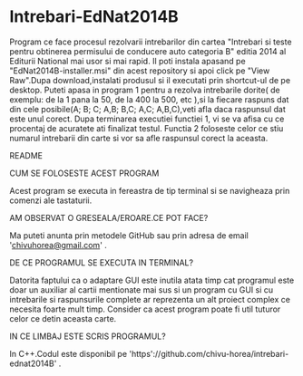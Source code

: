 Intrebari-EdNat2014B
====================

Program ce face procesul rezolvarii intrebarilor din cartea "Intrebari si teste pentru obtinerea permisului de conducere auto categoria B" editia 2014 al Editurii National mai usor si mai rapid.
Il poti instala apasand pe "EdNat2014B-installer.msi" din acest repository si apoi click pe "View Raw".Dupa download,instalati produsul si il executati prin shortcut-ul de pe desktop.
Puteti apasa in program 1 pentru a rezolva intrebarile dorite( de exemplu: de la 1 pana la 50, de la 400 la 500, etc ),si la fiecare raspuns dat din cele posibile(A; B; C; A,B; B,C; A,C; A,B,C),veti afla daca raspunsul dat este unul corect.
Dupa terminarea executiei functiei 1, vi se va afisa cu ce procentaj de acuratete ati finalizat testul.
Functia 2 foloseste celor ce stiu numarul intrebarii din carte si vor sa afle raspunsul corect la aceasta.

README

CUM SE FOLOSESTE ACEST PROGRAM

Acest program se executa in fereastra de tip terminal si se navigheaza
prin comenzi ale tastaturii.

AM OBSERVAT O GRESEALA/EROARE.CE POT FACE?

Ma puteti anunta prin metodele GitHub sau prin adresa de
email 'chivuhorea@gmail.com' .

DE CE PROGRAMUL SE EXECUTA IN TERMINAL?

Datorita faptului ca o adaptare GUI este inutila atata timp
cat programul este doar un auxiliar al cartii mentionate mai
sus si un program cu GUI si cu intrebarile si raspunsurile
complete ar reprezenta un alt proiect complex ce necesita foarte mult timp.
Consider ca acest program poate fi util tuturor celor ce detin aceasta carte.

IN CE LIMBAJ ESTE SCRIS PROGRAMUL?

In C++.Codul este disponibil pe
'https'://github.com/chivu-horea/intrebari-ednat2014B' .

